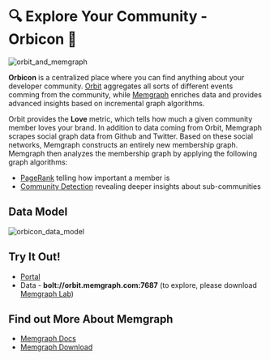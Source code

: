# 🔍 Explore Your Community - Orbicon 🧑

![orbit_and_memgraph](https://user-images.githubusercontent.com/4950251/131040062-d2df128e-423b-490d-b357-0c95004587c7.png)

**Orbicon** is a centralized place where you can find anything about your developer community. [Orbit](https://orbit.love) aggregates all sorts of different events comming from the community, while [Memgraph](https://memgraph.com) enriches data and provides advanced insights based on incremental graph algorithms.

Orbit provides the **Love** metric, which tells how much a given community member loves your brand. In addition to data coming from Orbit, Memgraph scrapes social graph data from Github and Twitter. Based on these social networks, Memgraph constructs an entirely new membership graph. Memgraph then analyzes the membership graph by applying the following graph algorithms:

* [PageRank](https://memgraph.com/blog/influencers-among-computer-scientists) telling how important a member is
* [Community Detection](https://memgraph.com/blog/community_detection-algorithms_with_python_networkx) revealing deeper insights about sub-communities

## Data Model

![orbicon_data_model](https://user-images.githubusercontent.com/4950251/132960622-c5ebe0b6-1cd5-46d7-9791-67e252aa67d8.png)

## Try It Out!

* [Portal](http://orbit.memgraph.com/)
* Data - **bolt://orbit.memgraph.com:7687** (to explore, please download [Memgraph Lab](https://memgraph.com/product/lab))

## Find out More About Memgraph

* [Memgraph Docs](https://docs.memgraph.com)
* [Memgraph Download](https://memgraph.com/download)
